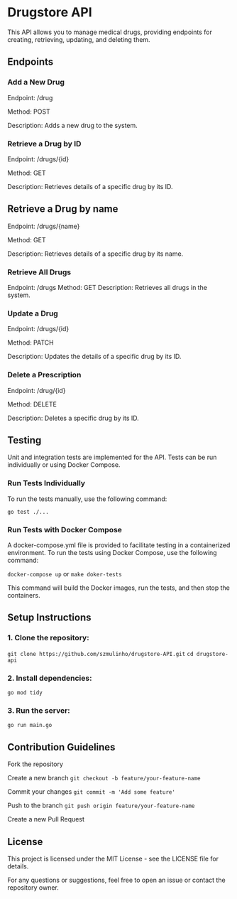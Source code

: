 # Drugstore API

This API allows you to manage medical drugs, providing endpoints for creating, retrieving, updating, and deleting them.

## Endpoints

### Add a New Drug

Endpoint: /drug

Method: POST

Description: Adds a new drug to the system.

### Retrieve a Drug by ID

Endpoint: /drugs/{id}

Method: GET

Description: Retrieves details of a specific drug by its ID.

## Retrieve a Drug by name

Endpoint: /drugs/{name}

Method: GET

Description: Retrieves details of a specific drug by its name.

### Retrieve All Drugs
Endpoint: /drugs
Method: GET
Description: Retrieves all drugs in the system.

### Update a Drug

Endpoint: /drugs/{id}

Method: PATCH

Description: Updates the details of a specific drug by its ID.

### Delete a Prescription

Endpoint: /drug/{id}

Method: DELETE

Description: Deletes a specific drug by its ID.

## Testing

Unit and integration tests are implemented for the API. Tests can be run individually or using Docker Compose.

### Run Tests Individually

To run the tests manually, use the following command:

```go test ./...```

### Run Tests with Docker Compose

A docker-compose.yml file is provided to facilitate testing in a containerized environment. To run the tests using Docker Compose, use the following command:

```docker-compose up``` or ```make doker-tests```

This command will build the Docker images, run the tests, and then stop the containers.

## Setup Instructions

### 1. Clone the repository:

```git clone https://github.com/szmulinho/drugstore-API.git```
```cd drugstore-api```

### 2. Install dependencies:

```go mod tidy```

### 3. Run the server:

```go run main.go```

## Contribution Guidelines

Fork the repository

Create a new branch ```git checkout -b feature/your-feature-name```

Commit your changes ```git commit -m 'Add some feature'```

Push to the branch ```git push origin feature/your-feature-name```

Create a new Pull Request

## License

This project is licensed under the MIT License - see the LICENSE file for details.

For any questions or suggestions, feel free to open an issue or contact the repository owner.




